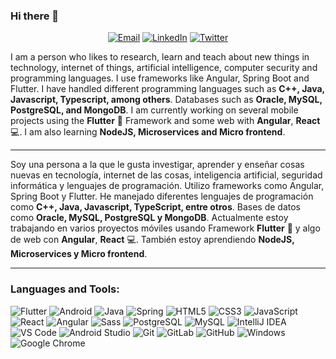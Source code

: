 ### Hi there 👋

<p align="center">
<a href="mailto:contacto@alextorressk.com" target="_blank"><img src="https://img.shields.io/badge/-Gmail-c14438?style=flat-square&logo=Gmail&logoColor=white" alt="Email"></a>
<a href="https://www.linkedin.com/in/AlexTorresSk" target="_blank"><img src="https://img.shields.io/badge/LinkedIn-%230077B5.svg?&style=flat-square&logo=linkedin&logoColor=white" alt="LinkedIn"></a>
<a href="https://twitter.com/AlexTorresSk" target="_blank"><img src="https://img.shields.io/badge/-Twitter-1ca0f1?style=flat-square&labelColor=1ca0f1&logo=twitter&logoColor=white" alt="Twitter"></a>

I am a person who likes to research, learn and teach about new things in technology, internet of things, artificial intelligence, computer security and programming languages. I use frameworks like Angular, Spring Boot and Flutter. I have handled different programming languages such as **C++, Java, Javascript, Typescript, among others**. Databases such as **Oracle, MySQL, PostgreSQL, and MongoDB**.
I am currently working on several mobile projects using the **Flutter** :iphone: Framework and some web with **Angular**, **React** :computer:. I am also learning **NodeJS, Microservices and Micro frontend**.

---------------------------------------------------------------------------------------------------------------------------------------------------------------------------------

Soy una persona a la que le gusta investigar, aprender y enseñar cosas nuevas en tecnología, internet de las cosas, inteligencia artificial, seguridad informática y lenguajes de programación. Utilizo frameworks como Angular, Spring Boot y Flutter. He manejado diferentes lenguajes de programación como **C++, Java, Javascript, TypeScript, entre otros**. Bases de datos como **Oracle, MySQL, PostgreSQL y MongoDB**.
Actualmente estoy trabajando en varios proyectos móviles usando Framework **Flutter** 📱 y algo de web con **Angular**, **React** 💻. También estoy aprendiendo **NodeJS, Microservices y Micro frontend**.

---------------------------------------------------------------------------------------------------------------------------------------------------------------------------------

### Languages and Tools:

![Flutter](https://img.shields.io/badge/-Flutter-2D98FD?style=flat-square&logo=flutter)
![Android](http://img.shields.io/badge/-Android-3DDC84?style=flat-square&logo=android&logoColor=ffffff)
![Java](http://img.shields.io/badge/-Java-007396?style=flat-square&logo=java&logoColor=ffffff)
![Spring](http://img.shields.io/badge/-Spring-6DB33F?style=flat-square&logo=spring&logoColor=ffffff)
![HTML5](https://img.shields.io/badge/-HTML5-%23E44D27?style=flat-square&logo=html5&logoColor=ffffff)
![CSS3](https://img.shields.io/badge/-CSS3-%231572B6?style=flat-square&logo=css3)
![JavaScript](https://img.shields.io/badge/-JavaScript-%23F7DF1C?style=flat-square&logo=javascript&logoColor=000000&labelColor=%23F7DF1C&color=%23FFCE5A)
![React](https://img.shields.io/badge/-React-%23282C34?style=flat-square&logo=react)
![Angular](http://img.shields.io/badge/-Angular-DD0031?style=flat-square&logo=angular&logoColor=ffffff)
![Sass](https://img.shields.io/badge/-Sass-%23CC6699?style=flat-square&logo=sass&logoColor=ffffff)
![PostgreSQL](https://img.shields.io/badge/-PostgreSQL-336791?style=flat-square&logo=postgresql)
![MySQL](http://img.shields.io/badge/-MySQL-CC2927?style=flat-square&logo=mysql&logoColor=ffffff)
![IntelliJ IDEA](http://img.shields.io/badge/-IntelliJ%20IDEA-000000?style=flat-square&logo=intellij-idea&logoColor=ffffff)
![VS Code](http://img.shields.io/badge/-VS%20Code-007ACC?style=flat-square&logo=visual-studio-code&logoColor=ffffff)
![Android Studio](http://img.shields.io/badge/-Android%20Studio-3DDC84?style=flat-square&logo=android-studio&logoColor=ffffff)
![Git](https://img.shields.io/badge/-Git-%23F05032?style=flat-square&logo=git&logoColor=ffffff)
![GitLab](https://img.shields.io/badge/-GitLab-FCA121?style=flat-square&logo=gitlab)
![GitHub](https://img.shields.io/badge/-GitHub-181717?style=flat-square&logo=github)
![Windows](http://img.shields.io/badge/-Windows-0078D6?style=flat-square&logo=windows&logoColor=ffffff)
![Google Chrome](http://img.shields.io/badge/-Google%20Chrome-0F9854?style=flat-square&logo=google-chrome&logoColor=ffffff)
